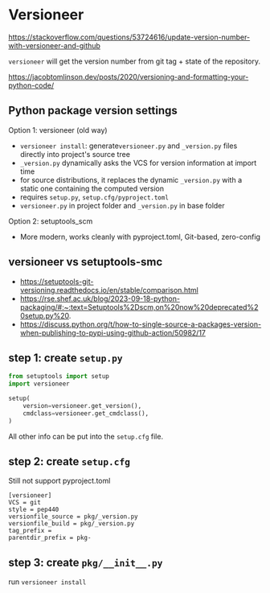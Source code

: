 # Versioneer
https://stackoverflow.com/questions/53724616/update-version-number-with-versioneer-and-github

`versioneer` will get the version number from git tag + state of the repository.

https://jacobtomlinson.dev/posts/2020/versioning-and-formatting-your-python-code/

## Python package version settings
Option 1: versioneer (old way)
- `versioneer install`: generate`versioneer.py` and `_version.py` files directly into project's source tree
- `_version.py` dynamically asks the VCS for version information at import time
- for source distributions, it replaces the dynamic `_version.py` with a static one containing the computed version
- requires `setup.py`, `setup.cfg/pyproject.toml`
- `versioneer.py` in project folder and `_version.py` in base folder

Option 2: setuptools_scm
- More modern, works cleanly with pyproject.toml, Git-based, zero-config
  
## versioneer vs setuptools-smc
- https://setuptools-git-versioning.readthedocs.io/en/stable/comparison.html
- https://rse.shef.ac.uk/blog/2023-09-18-python-packaging/#:~:text=Setuptools%2Dscm,on%20now%20deprecated%20setup.py%20.
- https://discuss.python.org/t/how-to-single-source-a-packages-version-when-publishing-to-pypi-using-github-action/50982/17

## step 1: create `setup.py`
```py
from setuptools import setup
import versioneer

setup(
    version=versioneer.get_version(),
    cmdclass=versioneer.get_cmdclass(),
)
```
All other info can be put into the `setup.cfg` file.

## step 2: create `setup.cfg`
Still not support pyproject.toml
```
[versioneer]
VCS = git
style = pep440
versionfile_source = pkg/_version.py
versionfile_build = pkg/_version.py
tag_prefix =
parentdir_prefix = pkg-
```

## step 3: create `pkg/__init__.py`
run `versioneer install`
